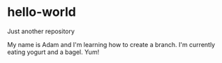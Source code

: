 # hello-world
Just another repository

My name is Adam and I'm learning how to create a branch. I'm currently eating yogurt and a bagel. Yum!
